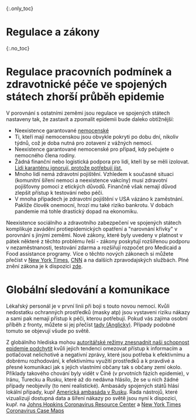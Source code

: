 {:.only_toc}
# Regulace a zákony

{:.no_toc}
# Regulace pracovních podmínek a zdravotnické péče ve spojených státech zhorší průběh epidemie

V porovnání s ostatními zeměmi jsou regulace ve spojených státech nastaveny tak, že zastavit a zpomalit epidemii bude daleko obtížnější:
 - Neexistence garantované [nemocenské](https://www.worldpolicycenter.org/policies/for-how-long-are-workers-guaranteed-paid-sick-leave)
-   Ti, kteří mají nemocenskou jsou obvykle pokryti po dobu dní, nikoliv týdnů, což je doba nutná pro zotavení z vážných nemocí.
-   Neexistence garantované nemocenské pro případ, kdy pečujete o nemocného člena rodiny.
-   Žádná finanční nebo logistická podpora pro lidi, kteří by se měli izolovat. [Lidi karanténu ignorují, protože potřebují jíst.](https://twitter.com/abcnews/status/1236462655012917249)
-   Mnoho lidí nemá zdravotní pojištění. Vzhledem k současné situaci (komunitní šíření nemoci a neexistence vakcíny) musí zdravotní pojišťovny pomoci z etických důvodů. Finančně však nemají důvod zlepšit přístup k testování nebo péči.
-   V mnoha případech je zdravotní pojištění v USA vázáno k zaměstnání. Pakliže člověk onemocní, hrozí mu také riziko bankrotu. V dobách pandemie má tohle drastický dopad na ekonomiku.

Neexistence sociálního a zdravotního zabezpečení ve spojených státech komplikuje zavádění protiepidemických opatření a "narovnání křivky" v porovnání s jinými zeměmi. Nové zákony, které byly uvedeny v platnost v pátek některé z těchto problému řeší - zákony poskytují rozšířenou podporu v nezaměstnanosti, testování zdarma a rozšiřují rozpočet pro Medicaid a Food assistance programy. Více o těchto nových zákonech si můžete přečíst v [New York Times](https://www.nytimes.com/2020/03/13/us/politics/trump-coronavirus-relief-congress.html), [CNN](https://www.cnn.com/2020/03/13/politics/coronavirus-relief-congress/index.html) a na dalších zpravodajských službách. Plné znění zákona je k dispozici [zde](https://www.cnn.com/2020/03/13/politics/read-bill-text-families-first-coronavirus-response-act/index.html).

# Globální sledování a komunikace

Lékařský personál je v první linii při boji s touto novou nemocí. Kvůli nedostatku ochranných prostředků (masky atp) jsou vystaveni riziku nákazy a sami pak nemají přístup k péči, kterou potřebují. Pokud vás zajíma osobní příběh z fronty, můžete si jej přečíst [tady (Anglicky)](https://twitter.com/stuff_so/status/1236467114933813248). Případy podobné tomuto se objevují všude po světě.

Z globálního hlediska mohou [autoritářské režimy znesnadnit naši schopnost epidemie podchytit](https://www.theatlantic.com/technology/archive/2020/02/coronavirus-and-blindness-authoritarianism/606922/) kvůli jejich tendenci omezovat přístup k informacím a potlačovat nelichotivé a negativní zprávy, které jsou potřeba k efektivnímu a dobrému rozhodování, k efektivnímu využití prostředků a k pravdivé a přesné komunikaci jak s jejich vlastními občany tak s občany zemí okolo. Příklady takového chování byly vidět v Číně (v prvotních fázích epidemie), v Iránu, Turecku a Rusku, které až do nedávna hlásilo, že se u nich žádné případy neobjevily (to není realistické). Ambasády spojených států hlásí lokální případy, kupř [Americká ambasáda v Rusku](https://ru.usembassy.gov/covid-19-information/). Řada nástrojů, které vizualizují dostupná data a šíření nákazy po světě jsou nyní k dispozici, kupř. na [Johns Hopkins Coronavirus Resource Center](https://coronavirus.jhu.edu/map.html) a [New York Times Coronavirus Case Maps](https://www.nytimes.com/interactive/2020/world/coronavirus-maps.html)
